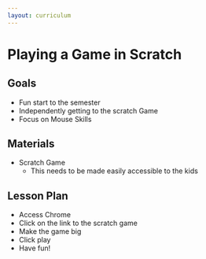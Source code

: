 ```yaml
---
layout: curriculum
---
```


# Playing a Game in Scratch 

## Goals

* Fun start to the semester
* Independently getting to the scratch Game
* Focus on Mouse Skills

## Materials

* Scratch Game
  * This needs to be made easily accessible to the kids

## Lesson Plan

* Access Chrome
* Click on the link to the scratch game
* Make the game big
* Click play
* Have fun!
